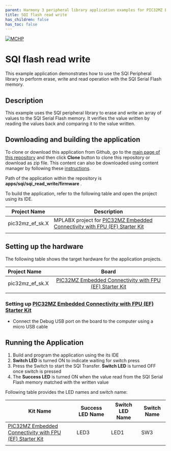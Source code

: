 ```yaml
---
parent: Harmony 3 peripheral library application examples for PIC32MZ EF family
title: SQI flash read write 
has_children: false
has_toc: false
---
```


[![MCHP](https://www.microchip.com/ResourcePackages/Microchip/assets/dist/images/logo.png)](https://www.microchip.com)

# SQI flash read write

This example application demonstrates how to use the SQI Peripheral library to perform erase, write and read operation with the SQI Serial Flash memory.

## Description

This example uses the SQI peripheral library to erase and write an array of values to the SQI Serial Flash memory. It verifies the value written by reading the values back and comparing it to the value written.

## Downloading and building the application

To clone or download this application from Github, go to the [main page of this repository](https://github.com/Microchip-MPLAB-Harmony/csp_apps_pic32mz_ef) and then click **Clone** button to clone this repository or download as zip file.
This content can also be downloaded using content manager by following these [instructions](https://github.com/Microchip-MPLAB-Harmony/contentmanager/wiki).

Path of the application within the repository is **apps/sqi/sqi_read_write/firmware** .

To build the application, refer to the following table and open the project using its IDE.

| Project Name      | Description                                    |
| ----------------- | ---------------------------------------------- |
| pic32mz_ef_sk.X | MPLABX project for [PIC32MZ Embedded Connectivity with FPU (EF) Starter Kit](https://www.microchip.com/DevelopmentTools/ProductDetails/dm320007) |
|||

## Setting up the hardware

The following table shows the target hardware for the application projects.

| Project Name| Board|
|:---------|:---------:|
| pic32mz_ef_sk.X | [PIC32MZ Embedded Connectivity with FPU (EF) Starter Kit](https://www.microchip.com/DevelopmentTools/ProductDetails/dm320007) |
|||

### Setting up [PIC32MZ Embedded Connectivity with FPU (EF) Starter Kit](https://www.microchip.com/DevelopmentTools/ProductDetails/dm320007)

- Connect the Debug USB port on the board to the computer using a micro USB cable

## Running the Application

1. Build and program the application using the its IDE
2. **Switch LED** is turned ON to indicate waiting for switch press
3. Press the Switch to start the SQI Transfer. **Switch LED** is turned OFF once switch is pressed
4. The **Success LED** is turned ON when the value read from the SQI Serial Flash memory matched with the written value

Following table provides the LED names and switch name:

| Kit Name | Success LED Name | Switch LED Name | Switch Name |
| -------- | ---------------- | --------------- | ----------- |
| [PIC32MZ Embedded Connectivity with FPU (EF) Starter Kit](https://www.microchip.com/DevelopmentTools/ProductDetails/dm320007) | LED3 | LED1 | SW3 |
||||
